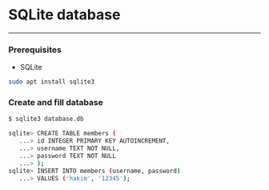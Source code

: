 # SQLite database
-----------------
### Prerequisites
- SQLite

```bash
sudo apt install sqlite3
```

### Create and fill database
```bash
$ sqlite3 database.db

sqlite> CREATE TABLE members (
   ...> id INTEGER PRIMARY KEY AUTOINCREMENT,
   ...> username TEXT NOT NULL,
   ...> password TEXT NOT NULL
   ...> );
sqlite> INSERT INTO members (username, password)
   ...> VALUES ('hakim', '12345');
```
